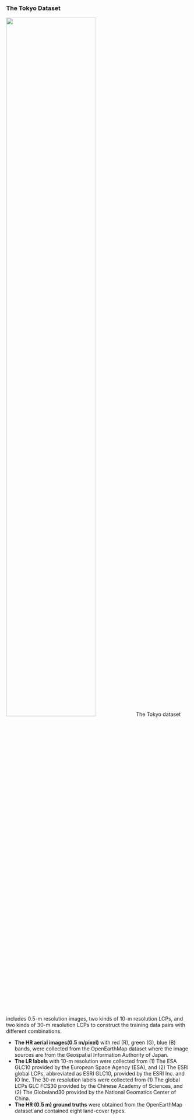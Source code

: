 ### The Tokyo Dataset 

 <img src="https://github.com/Tusaifei/Tokyo_dataset/blob/main/Fig/Tokyo.png" width="70%">
 The Tokyo dataset includes 0.5-m resolution images, two kinds of 10-m resolution LCPs, and two kinds of 30-m resolution LCPs to construct the training data pairs with different combinations.

* **The HR aerial images(0.5 m/pixel)** with red (R), green (G), blue (B) bands, were collected from the OpenEarthMap dataset where the image sources are from the Geospatial Information Authority of Japan.
* **The LR labels** with 10-m resolution were collected from (1) The ESA GLC10 provided by the European Space Agency (ESA), and (2) The ESRI global LCPs, abbreviated as ESRI GLC10, provided by the ESRI Inc. and IO Inc. The 30-m resolution labels were collected from (1) The global LCPs GLC FCS30 provided by the Chinese Academy of Sciences, and (2) The Globeland30  provided by the National Geomatics Center of China.
* **The HR (0.5 m) ground truths** were obtained from the OpenEarthMap dataset and contained eight land-cover types.
 

